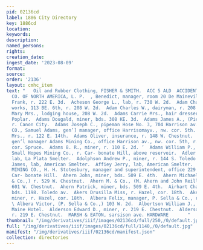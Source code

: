 ```yaml
---
pid: 02136cd
label: 1886 City Directory
key: 1886cd
location: 
keywords: 
description: 
named_persons: 
rights: 
creation_date: 
ingest_date: '2023-08-09'
format: 
source: 
order: '2136'
layout: cmhc_item
text: "   Oil and Rubber Clothing, FISHER & SMITH.  ACC 5 ALD  ACCIDENT INSURANCE
  CO. OF NORTH AMERICA, L. P.  , Benedict, manager, room 20 De Maineville blk.  Ach
  Frank, r. 222 E. 3d.  Acheson George L., lab, r. 730 W. 2d.  Adam Charles, novelty
  works, 113 BE. 6th, r. 208 W. 2d.  Adam Charles W., dairyman, r. 208 W. 2d.  Adam
  Mary Mrs., lodging house, 208 W. 2d.  Adams Carrie Mrs., hair dresser, r. 404 N.
  Poplar.  Adams Dougald, miner, bds. 308 KE. 3d.  Adams James A., (Pierce & Adams,)
  r. Canon City.  Adams Joseph C., pipeman Hose No. 3, 704 Harrison av.  ADAMS MINING
  CO., Samuel Adams, gen’] manager, office Harrisomayv., nw. cor. 5th.  Adams Minnie
  Mrs., r. 122 E. 14th.  Adams Oliver, insurance, r. 148 W. Chestnut.  ADAMS SAMUEL,
  gen’l manager Adams Mining Co., office Harrison av., nw. cor. 5th, r. 300 W. 7th,
  cor. Spruce.  Adams 8. R., miner, r. 110 E. 2d. ‘  Adams William P., officeman,
  Small Hopes Mining Co., r. Car- bonate Hill, above reservoir.  Adler Richard L.,
  lab, La Plata Smelter.  Adolphson Andrew P., miner, r. 144 S. Toledo av.  Affley
  James, lab, American Smelter.  Affiey Jerry, lab, American Smelter.  AGASSIZ CONSOLIDATED
  MINING CO., H. H. Stotesbury, manager and superintendent, office 229 EK. 5th, mines
  Car- bonate Hill.  Ahern John, miner, bds. 509 E. 4th.  Ahern Michael, (M. Ahern
  & Co.,) r. 529 W. Chestnut.  Ahern M. & Co., (M. Ahern and John Reilly,) grocers,
  601 W. Chestnut.  Ahern Patrick, miner, bds. 509 E. 4th.  Airhart Charles, miner,
  bds. 1198. Toledo av.  Akers Drusilla Miss, r. Hazel, cor. 18th.  Akers Joseph A.,
  miner, r. Hazel, cor. 18th.  Albera Felix, manager, P. Sella & Co., r. 126 W. 3d.
  \ Albera Victor, (P. Sella & Co.,) 103 W. 2d.  Albertson William J., miner, bds.
  Maine Hotel.  Alderson Edward D., miner, r. 219 E. Chestnut.  Alderson John, miner,
  r. 219 E. Chestnut.  MARSH & EATON, sarsison ave. HARDWARE       "
thumbnail: "/img/derivatives/iiif/images/02136cd/full/250,/0/default.jpg"
full: "/img/derivatives/iiif/images/02136cd/full/1140,/0/default.jpg"
manifest: "/img/derivatives/iiif/02136cd/manifest.json"
collection: directories
---
```

